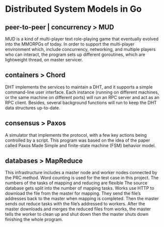 # Distributed System Models in Go

## peer-to-peer | concurrency > MUD
MUD is a kind of multi-player text role-playing game that eventually evolved into the MMORPGs of today. In order to support the multi-player environment which, include concurrency, networking, and multiple players who can interact, the program sets up different goroutines, which are lightweight thread, on master servicer.

## containers > Chord
DHT implements the services to maintain a DHT, and it supports a simple command-line user interface. Each instance (running on different machines, or the same machine on different ports) will run an RPC server and act as an RPC client. Besides, several background functions will run to keep the DHT data structures up-to-date.

## consensus > Paxos
A simulator that implements the protocol, with a few key actions being controlled by a script. This program was based on the idea of the paper called Paxos Made Simple and finite-state machine (FSM) behavior model.

## databases > MapReduce
This infrastructure includes a master node and worker nodes connected by the PRC method. Word counting is used for the test case in this project. The numbers of the tasks of mapping and reducing are flexible The source database gets split into the number of mapping tasks. Works use HTTP to download the file from the master for mapping. They send the file’s addresses back to the master when mapping is completed. Then the master sends out reduce tasks with the file’s addressed to workers. After the master downloads and merges the reduced files from works, the master tells the worker to clean up and shut down then the master shuts down finishing the whole program.
